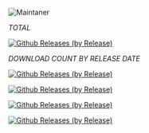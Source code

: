 ![Maintaner](https://img.shields.io/badge/maintainer-XtremeOrnob-blue)


*_TOTAL_*

[![Github Releases (by Release)](https://img.shields.io/github/downloads/XO-Builds/ArrowOS/total.svg)](https://github.com/XO-Builds/ArrowOS/releases)

*_DOWNLOAD COUNT BY RELEASE DATE_*

[![Github Releases (by Release)](https://img.shields.io/github/downloads/XO-Builds/ArrowOS/20211104/total.svg)](https://github.com/XO-Builds/ArrowOS/releases)

[![Github Releases (by Release)](https://img.shields.io/github/downloads/XO-Builds/ArrowOS/20211025/total.svg)](https://github.com/XO-Builds/ArrowOS/releases)

[![Github Releases (by Release)](https://img.shields.io/github/downloads/XO-Builds/ArrowOS/20211023/total.svg)](https://github.com/XO-Builds/ArrowOS/releases)

[![Github Releases (by Release)](https://img.shields.io/github/downloads/XO-Builds/ArrowOS/20211016/total.svg)](https://github.com/XO-Builds/ArrowOS/releases)
